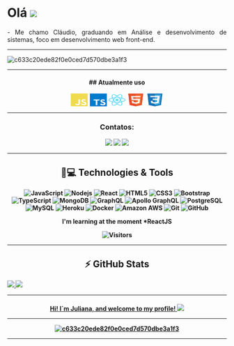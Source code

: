 

<h1 align = "justify"> Olá <img src="https://media.giphy.com/media/hvRJCLFzcasrR4ia7z/giphy.gif" width="25px"></h1>
<p align = "justify">- Me chamo Cláudio, graduando em Análise e desenvolvimento de sistemas, foco em desenvolvimento web front-end.</p>



<hr>
 
![c633c20ede82f0e0ced7d570dbe3a1f3](https://user-images.githubusercontent.com/70382532/138322189-2db8df52-9dcb-40a0-88a8-c365466bd33d.gif)

  <hr>
<h4 align="center">
## Atualmente uso
<div align="center"><br>
  <img align="center" alt="claudiopjfilho-Js" height="30" width="40" src="https://raw.githubusercontent.com/devicons/devicon/master/icons/javascript/javascript-plain.svg">
  <img align="center" alt="claudiopjfilho-Ts" height="30" width="40" src="https://raw.githubusercontent.com/devicons/devicon/master/icons/typescript/typescript-plain.svg">
  <img align="center" alt="claudiopjfilho-React" height="30" width="40" src="https://raw.githubusercontent.com/devicons/devicon/master/icons/react/react-original.svg">
  <img align="center" alt="claudiopjfilho-HTML" height="30" width="40" src="https://raw.githubusercontent.com/devicons/devicon/master/icons/html5/html5-original.svg">
  <img align="center" alt="claudiopjfilho-CSS" height="30" width="40" src="https://raw.githubusercontent.com/devicons/devicon/master/icons/css3/css3-original.svg">
 
  <hr>
  
  
### Contatos:

<div>
<a href="https://instagram.com/claudiopjfilho" target="_blank"><img src="https://img.shields.io/badge/-Instagram-%23E4405F?style=for-the-badge&logo=instagram&logoColor=white" target="_blank"></a>
  <a href = "claudiopjfilhodev@gmail.com"><img src="https://img.shields.io/badge/Gmail-D14836?style=for-the-badge&logo=gmail&logoColor=white" target="_blank"></a>
<a href="https://www.linkedin.com/in/claudiopjfilho" target="_blank"><img src="https://img.shields.io/badge/-LinkedIn-%230077B5?style=for-the-badge&logo=linkedin&logoColor=white" target="_blank"></a>   
</div>

  <hr>
  
## 🚀💻 Technologies & Tools

![JavaScript](https://img.shields.io/badge/-JavaScript-black?style=flat-square&logo=javascript)
![Nodejs](https://img.shields.io/badge/-Nodejs-black?style=flat-square&logo=Node.js)
![React](https://img.shields.io/badge/-React-black?style=flat-square&logo=react)
![HTML5](https://img.shields.io/badge/-HTML5-E34F26?style=flat-square&logo=html5&logoColor=white)
![CSS3](https://img.shields.io/badge/-CSS3-1572B6?style=flat-square&logo=css3)
![Bootstrap](https://img.shields.io/badge/-Bootstrap-563D7C?style=flat-square&logo=bootstrap)
![TypeScript](https://img.shields.io/badge/-TypeScript-007ACC?style=flat-square&logo=typescript)
![MongoDB](https://img.shields.io/badge/-MongoDB-black?style=flat-square&logo=mongodb)
![GraphQL](https://img.shields.io/badge/-GraphQL-E10098?style=flat-square&logo=graphql)
![Apollo GraphQL](https://img.shields.io/badge/-Apollo%20GraphQL-311C87?style=flat-square&logo=apollo-graphql)
![PostgreSQL](https://img.shields.io/badge/-PostgreSQL-336791?style=flat-square&logo=postgresql)
![MySQL](https://img.shields.io/badge/-MySQL-black?style=flat-square&logo=mysql)
![Heroku](https://img.shields.io/badge/-Heroku-430098?style=flat-square&logo=heroku)
![Docker](https://img.shields.io/badge/-Docker-black?style=flat-square&logo=docker)
![Amazon AWS](https://img.shields.io/badge/Amazon%20AWS-232F3E?style=flat-square&logo=amazon-aws)
![Git](https://img.shields.io/badge/-Git-black?style=flat-square&logo=git)
![GitHub](https://img.shields.io/badge/-GitHub-181717?style=flat-square&logo=github)

I'm learning at the moment *ReactJS
  
 ![Visitors](https://visitor-badge.glitch.me/badge?page_id=claudiopjfilhoa&left_color=green&right_color=red)

<hr>
  
## ⚡ GitHub Stats

<div style="display: flex; flex-direction:row;">
<a href="https://github.com/claudiopjfilho">

<img height="180em" src="https://github-readme-stats.vercel.app/api?username=claudiopjfilho&show_icons=true&theme=dracula&include_all_commits=true&count_private=true"/>
<img height="180em" src="https://github-readme-stats.vercel.app/api/top-langs/?username=claudiopjfilho&layout=compact&langs_count=7&theme=dracula"/>
</div>



  
<hr>
<h4 align="center">
Hi! I´m Juliana, and welcome to my profile! <img src="https://media.giphy.com/media/hvRJCLFzcasrR4ia7z/giphy.gif" width="25px">

<hr>
 
![c633c20ede82f0e0ced7d570dbe3a1f3](https://user-images.githubusercontent.com/70382532/138322189-2db8df52-9dcb-40a0-88a8-c365466bd33d.gif)

  <hr>

 
 

